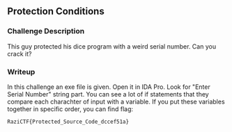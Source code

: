 ## Protection Conditions

### Challenge Description

This guy protected his dice program with a weird serial number. Can you crack it?  

### Writeup

In this challenge an exe file is given. Open it in IDA Pro. Look for "Enter Serial Number" string part. You can see a lot of if statements that they compare each charachter of input with a variable. If you put these variables together in specific order, you can find flag:  
```
RaziCTF{Protected_Source_Code_dccef51a}
```
